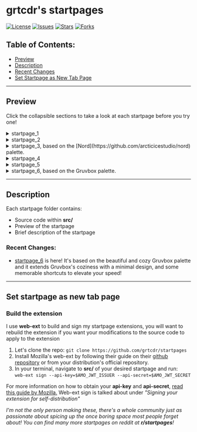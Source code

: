 # grtcdr's startpages

[![License](https://img.shields.io/github/license/grtcdr/startpages.svg?style=for-the-badge)](https://github.com/grtcdr/startpages)
[![Issues](https://img.shields.io/github/issues/grtcdr/startpages.svg?style=for-the-badge)](https://github.com/grtcdr/startpages)
[![Stars](https://img.shields.io/github/stars/grtcdr/startpages.svg?style=for-the-badge)](https://github.com/grtcdr/startpages)
[![Forks](https://img.shields.io/github/forks/grtcdr/startpages.svg?style=for-the-badge)](https://github.com/grtcdr/startpages)

## Table of Contents:
- [Preview](#preview)
- [Description](#description)
- [Recent Changes](#recent)
- [Set Startpage as New Tab Page](#set-startpage)

---

## Preview <a name="preview"></a>
Click the collapsible sections to take a look at each startpage before you try one!
<details><summary>startpage_1</summary>

![startpage_1 preview](startpage_1/preview.webp)

</details>
<details><summary>startpage_2</summary>

![startpage_2 preview](startpage_2/preview.webp)

</details>
<details><summary>startpage_3, based on the [Nord](https://github.com/arcticicestudio/nord) palette.</summary>

![startpage_3 preview](startpage_3/preview.webp)

</details>
<details><summary>startpage_4</summary>

![startpage_4 preview](startpage_4/preview.webp)

</details>
<details><summary>startpage_5</summary>

![startpage_5 preview](startpage_5/preview.webp)

</details>
<details><summary>startpage_6, based on the Gruvbox palette.</summary>

![startpage_6 preview](startpage_6/preview.webp)

</details>

---

## Description <a name="description"></a>

Each startpage folder contains: 
- Source code within __src/__
- Preview of the startpage
- Brief description of the startpage

### Recent Changes: <a name="recent"></a>
- [startpage_6](startpage_6) is here! It's based on the beautiful and cozy Gruvbox palette and it extends Gruvbox's coziness with a minimal design, and some memorable shortcuts to elevate your speed!

---

## Set startpage as new tab page <a name="set-startpage"></a>
### Build the extension
I use __web-ext__ to build and sign my startpage extensions, you will want to rebuild the extension if you want your modifications to the source code to apply to the extension

1. Let's clone the repo: `git clone https://github.com/grtcdr/startpages`
2. Install Mozilla's web-ext by following their guide on their [github repository](https://github.com/mozilla/web-ext) or from your distribution's official repository.
3. In your terminal, navigate to __src/__ of your desired startpage and run: ` web-ext sign --api-key=$AMO_JWT_ISSUER --api-secret=$AMO_JWT_SECRET`

For more information on how to obtain your __api-key__ and __api-secret__, [read this guide by Mozilla.](https://extensionworkshop.com/documentation/develop/getting-started-with-web-ext/)
Web-ext sign is talked about under _"Signing your extension for self-distribution"_

_I'm not the only person making these, there's a whole community just as passionate about spicing up the once boring space most people forget about! You can find many more startpages on reddit at **r/startpages**!_
